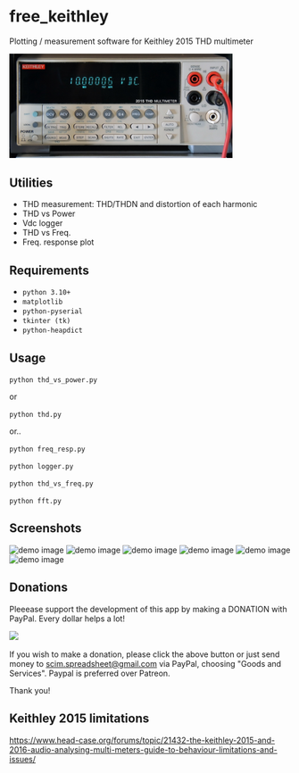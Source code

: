 # free_keithley
Plotting / measurement software for Keithley 2015 THD multimeter

<img src="screenshots/2015front.jpg" width="400">

## Utilities
 - THD measurement: THD/THDN and distortion of each harmonic
 - THD vs Power
 - Vdc logger
 - THD vs Freq.
 - Freq. response plot

## Requirements
 - `python 3.10+`
 - `matplotlib`
 - `python-pyserial`
 - `tkinter (tk)`
 - `python-heapdict`

## Usage
```python thd_vs_power.py```

or

```python thd.py```

or..

```python freq_resp.py```

```python logger.py```

```python thd_vs_freq.py```

```python fft.py```

## Screenshots
![demo image](screenshots/thdp.jpg)
![demo image](screenshots/logger.jpg)
![demo image](screenshots/a3.jpg)
![demo image](screenshots/thdf.jpg)
![demo image](screenshots/freq_resp.jpg)
![demo image](screenshots/fft3.jpg)

## Donations
Pleeease support the development of this app by making a DONATION with PayPal.
Every dollar helps a lot!

<a href="https://www.paypal.com/cgi-bin/webscr?cmd=_s-xclick&hosted_button_id=U537V8SNQQ45J" target="_blank">
<img src="https://www.paypalobjects.com/en_US/i/btn/btn_donate_LG.gif" />
</a>

If you wish to make a donation, please click the above button or just send money to scim.spreadsheet@gmail.com via PayPal, choosing "Goods and Services".
Paypal is preferred over Patreon.

Thank you!

## Keithley 2015 limitations
https://www.head-case.org/forums/topic/21432-the-keithley-2015-and-2016-audio-analysing-multi-meters-guide-to-behaviour-limitations-and-issues/
